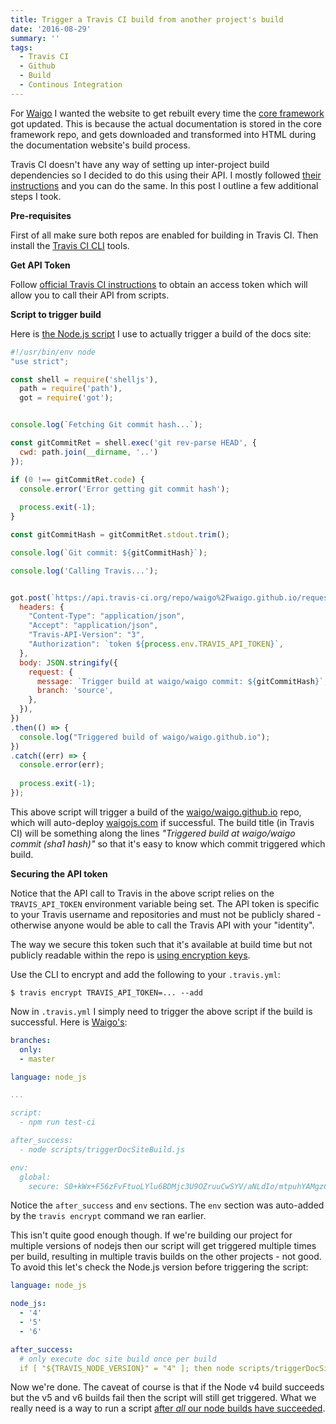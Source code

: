 ```yaml
---
title: Trigger a Travis CI build from another project's build
date: '2016-08-29'
summary: ''
tags:
  - Travis CI
  - Github
  - Build
  - Continous Integration
---
```


For [Waigo](https://waigojs.com) I wanted the website to get rebuilt every time the [core framework](https://github.com/waigo/waigo) got updated. This is because the actual 
documentation is stored in the core framework repo, and gets downloaded and 
transformed into HTML during the documentation website's build process.

Travis CI doesn't have any way of setting up inter-project build dependencies so I decided to do this using their API. I mostly followed [their instructions](https://docs.travis-ci.com/user/triggering-builds) and you can do the same. In this post I outline a few additional steps I took.

**Pre-requisites**

First of all make sure both repos are enabled for building in Travis CI. Then install the [Travis CI CLI](https://github.com/travis-ci/travis.rb) tools.

**Get API Token**

Follow [official Travis CI instructions](https://docs.travis-ci.com/user/triggering-builds) to obtain an access token which will allow you to call their API from scripts.

**Script to trigger build**

Here is [the Node.js script](https://github.com/waigo/waigo/blob/master/scripts/triggerDocSiteBuild.js) I use to actually trigger a build of the docs site:

```js
#!/usr/bin/env node
"use strict";

const shell = require('shelljs'),
  path = require('path'),
  got = require('got');


console.log(`Fetching Git commit hash...`);

const gitCommitRet = shell.exec('git rev-parse HEAD', {
  cwd: path.join(__dirname, '..')
});

if (0 !== gitCommitRet.code) {
  console.error('Error getting git commit hash');
  
  process.exit(-1);
}

const gitCommitHash = gitCommitRet.stdout.trim();

console.log(`Git commit: ${gitCommitHash}`);

console.log('Calling Travis...');


got.post(`https://api.travis-ci.org/repo/waigo%2Fwaigo.github.io/requests`, {
  headers: {
    "Content-Type": "application/json",
    "Accept": "application/json",
    "Travis-API-Version": "3",
    "Authorization": `token ${process.env.TRAVIS_API_TOKEN}`,
  },
  body: JSON.stringify({
    request: {
      message: `Trigger build at waigo/waigo commit: ${gitCommitHash}`,
      branch: 'source',
    },    
  }),
})
.then(() => {
  console.log("Triggered build of waigo/waigo.github.io");
})
.catch((err) => {
  console.error(err);
  
  process.exit(-1);
});
```

This above script will trigger a build of the [waigo/waigo.github.io](https://github.com/waigo/waigo.github.io) repo, which will auto-deploy [waigojs.com](https://waigojs.com) if successful. The build title (in Travis CI) will be something along the lines *"Triggered build at waigo/waigo commit (sha1 hash)"* so that it's easy to know which commit triggered which build.

**Securing the API token**

Notice that the API call to Travis in the above script relies on the `TRAVIS_API_TOKEN` environment variable being set. The API token is specific to your Travis username and repositories and must not be publicly shared - otherwise anyone would be able to call the Travis API with your "identity".

The way we secure this token such that it's available at build time but not publicly readable within the repo is [using encryption keys](https://docs.travis-ci.com/user/encryption-keys/).

Use the CLI to encrypt and add the following to your `.travis.yml`:

```shell
$ travis encrypt TRAVIS_API_TOKEN=... --add
```

Now in `.travis.yml` I simply need to trigger the above script if the build is successful. Here is [Waigo's](https://github.com/waigo/waigo/blob/master/.travis.yml):

```yml
branches:
  only:
  - master

language: node_js

...

script:
  - npm run test-ci

after_success:
  - node scripts/triggerDocSiteBuild.js

env:
  global:
    secure: S0+kWx+F56zFvFtuoLYlu6BDMjc3U9OZruuCwSYV/aNLdIo/mtpuhYAMgzChlT5K4kVVF2bTeramFTZQ3nxKHKFZ34y8UW+Ju+ARH4oBzUsU+m0W+zKOsovtjLpSv3grS5yz5XqRiYMxJQFlGHdQjqX1/jDeA0KdkQbaLMVktak=
```

Notice the `after_success` and `env` sections. The `env` section was auto-added by the `travis encrypt` command we ran earlier. 

This isn't quite good enough though. If we're building our project for multiple versions of nodejs then our script will get triggered multiple times per build, resulting in multiple travis builds on the 
other projects - not good. To avoid this let's check the Node.js version before triggering the script:

```yml
language: node_js

node_js:
  - '4'
  - '5'
  - '6'

after_success:
  # only execute doc site build once per build
  if [ "${TRAVIS_NODE_VERSION}" = "4" ]; then node scripts/triggerDocSiteBuild.js; fi
```

Now we're done. The caveat of course is that if the Node v4 build succeeds but the v5 and v6 
builds fail then the script will still get triggered. What we really need is a way to run a 
script [after *all* our node builds have succeeded](https://github.com/travis-ci/travis-ci/issues/929).

